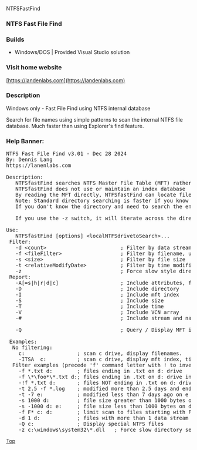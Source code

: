NTFSFastFind
### NTFS Fast File Find


### Builds
* Windows/DOS  | Provided Visual Studio solution

### Visit home website
[https://landenlabs.com](https://landenlabs.com)

### Description

Windows only - Fast File Find using NTFS internal database

Search for file names using simple patterns to scan the internal NTFS file database. 
Much faster than using Explorer's find feature. 


### Help Banner:
<pre>
NTFS Fast File Find v3.01 - Dec 28 2024
By: Dennis Lang
https://lanenlabs.com

Description:
   NTFSfastFind searches NTFS Master File Table (MFT) rather then iterating across directories.
   NTFSfastFind does not use or maintain an index database
   By reading the MFT directly, NTFSfastFind can locate files anywhere on a disk quickly.
   Note: Standard directory searching is faster if you know the directory to search.
   If you don't know the directory and need to search the entire disk drive, NTFSfastFind is fast.

   If you use the -z switch, it will iterate across the directories rather then using MFT.

Use:
   NTFSfastFind [options] &lt;localNTFSdrivetoSearch>...
 Filter:
   -d &lt;count>                        ; Filter by data stream count
   -f &lt;fileFilter>                   ; Filter by filename, use * or ? patterns
   -s &lt;size>                         ; Filter by file size
   -t &lt;relativeModifyDate>           ; Filter by time modified, value is relative days
   -z                                ; Force slow style directory search
 Report:
   -A[=s|h|r|d|c]                    ; Include attributes, filter on attributes
   -D                                ; Include directory
   -I                                ; Include mft index
   -S                                ; Include size
   -T                                ; Include time
   -V                                ; Include VCN array
   -#                                ; Include stream and name counts

   -Q                                ; Query / Display MFT information only

 Examples:
  No filtering:
    c:                 ; scan c drive, display filenames.
    -ITSA  c:          ; scan c drive, display mft index, time, size, attributes, directory.
  Filter examples (precede 'f' command letter with ! to invert rule):
    -f *.txt d:        ; files ending in .txt on d: drive
    -f \*\foo*\*.txt d:; files ending in .txt on d: drive in directory starting with foo
    -!f *.txt d:       ; files NOT ending in .txt on d: drive
    -t 2.5 -f *.log    ; modified more than 2.5 days and ending in .log on c drive
    -t -7 e:           ; modified less than 7 days ago on e drive
    -s 1000 d:         ; file size greater than 1000 bytes on d drive
    -s -1000 d: e:     ; file size less than 1000 bytes on d and e drive
    -f F* c: d:        ; limit scan to files starting with F on either C or D
    -d 1 d:            ; files with more than 1 data stream on d: drive
    -Q c:              ; Display special NTFS files
    -z c:\windows\system32\*.dll   ; Force slow directory search.
</pre>

[Top](#top)
